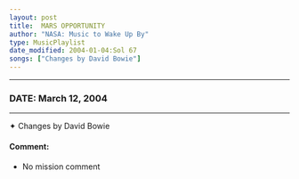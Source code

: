 ```yaml
---
layout: post
title:  MARS OPPORTUNITY
author: "NASA: Music to Wake Up By"
type: MusicPlaylist
date_modified: 2004-01-04:Sol 67
songs: ["Changes by David Bowie"]
---
```


----
### DATE: March 12, 2004
----
✦ Changes by David Bowie

#### Comment:
* No mission comment



<br/>
<center>
	<a target="_blank"
	   href="https://twitter.com/intent/tweet?hashtags=Space,NASA,Playlist,NASAWakeupCalls,SpaceProgram&text={{ page.author}}, '{{ page.songs.first }}' {{ page.title }}, {{ page.date | date: '%B %d, %Y' }}. {{ site.url }}{{ page.url }}&via=nasawakeupcalls"><i class="fab fa-twitter" alt="Tweet this page" style="font-size: 1.3em;"></i></a>
	&nbsp; 	<i class="fas fa-user-astronaut" style="font-size: 1.5em;"></i> &nbsp;
    <a type="amzn" search="'Changes by David Bowie'" category="popular music">
    <i class="fab fa-amazon" style="font-size: 1.3em;"></i></a>
</center>
